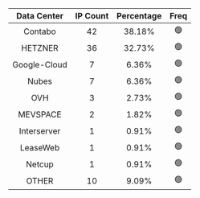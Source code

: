 | Data Center | IP Count | Percentage | Freq |
|:------------:|:--------:|:-----------:|:-----:|
| Contabo | 42 | 38.18% | 🟢 |
| HETZNER | 36 | 32.73% | 🟢 |
| Google-Cloud | 7 | 6.36% | 🟢 |
| Nubes | 7 | 6.36% | 🟢 |
| OVH | 3 | 2.73% | 🟢 |
| MEVSPACE | 2 | 1.82% | 🟢 |
| Interserver | 1 | 0.91% | 🟢 |
| LeaseWeb | 1 | 0.91% | 🟢 |
| Netcup | 1 | 0.91% | 🟢 |
| OTHER | 10 | 9.09% | 🟢 |